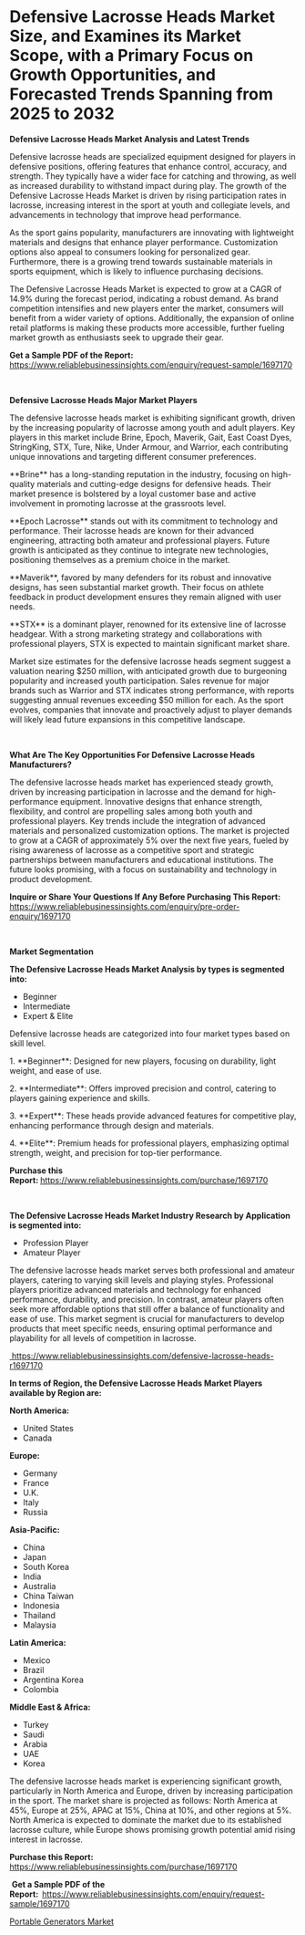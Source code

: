 <p><h1>Defensive Lacrosse Heads Market Size, and Examines its Market Scope, with a Primary Focus on Growth Opportunities, and Forecasted Trends Spanning from 2025 to 2032</h1></p><p><strong>Defensive Lacrosse Heads Market Analysis and Latest Trends</strong></p>
<p><p>Defensive lacrosse heads are specialized equipment designed for players in defensive positions, offering features that enhance control, accuracy, and strength. They typically have a wider face for catching and throwing, as well as increased durability to withstand impact during play. The growth of the Defensive Lacrosse Heads Market is driven by rising participation rates in lacrosse, increasing interest in the sport at youth and collegiate levels, and advancements in technology that improve head performance.</p><p>As the sport gains popularity, manufacturers are innovating with lightweight materials and designs that enhance player performance. Customization options also appeal to consumers looking for personalized gear. Furthermore, there is a growing trend towards sustainable materials in sports equipment, which is likely to influence purchasing decisions.</p><p>The Defensive Lacrosse Heads Market is expected to grow at a CAGR of 14.9% during the forecast period, indicating a robust demand. As brand competition intensifies and new players enter the market, consumers will benefit from a wider variety of options. Additionally, the expansion of online retail platforms is making these products more accessible, further fueling market growth as enthusiasts seek to upgrade their gear.</p></p>
<p><strong>Get a Sample PDF of the Report:&nbsp;</strong> <a href="https://www.reliablebusinessinsights.com/enquiry/request-sample/1697170?utm_campaign=3366&utm_medium=2&utm_source=Github&utm_content=ia&utm_term=27032025&utm_id=defensive-lacrosse-heads">https://www.reliablebusinessinsights.com/enquiry/request-sample/1697170</a></p>
<p>&nbsp;</p>
<p><strong>Defensive Lacrosse Heads Major Market Players</strong></p>
<p><p>The defensive lacrosse heads market is exhibiting significant growth, driven by the increasing popularity of lacrosse among youth and adult players. Key players in this market include Brine, Epoch, Maverik, Gait, East Coast Dyes, StringKing, STX, Ture, Nike, Under Armour, and Warrior, each contributing unique innovations and targeting different consumer preferences.</p><p>**Brine** has a long-standing reputation in the industry, focusing on high-quality materials and cutting-edge designs for defensive heads. Their market presence is bolstered by a loyal customer base and active involvement in promoting lacrosse at the grassroots level.</p><p>**Epoch Lacrosse** stands out with its commitment to technology and performance. Their lacrosse heads are known for their advanced engineering, attracting both amateur and professional players. Future growth is anticipated as they continue to integrate new technologies, positioning themselves as a premium choice in the market.</p><p>**Maverik**, favored by many defenders for its robust and innovative designs, has seen substantial market growth. Their focus on athlete feedback in product development ensures they remain aligned with user needs.</p><p>**STX** is a dominant player, renowned for its extensive line of lacrosse headgear. With a strong marketing strategy and collaborations with professional players, STX is expected to maintain significant market share.</p><p>Market size estimates for the defensive lacrosse heads segment suggest a valuation nearing $250 million, with anticipated growth due to burgeoning popularity and increased youth participation. Sales revenue for major brands such as Warrior and STX indicates strong performance, with reports suggesting annual revenues exceeding $50 million for each. As the sport evolves, companies that innovate and proactively adjust to player demands will likely lead future expansions in this competitive landscape.</p></p>
<p>&nbsp;</p>
<p><strong>What Are The Key Opportunities For Defensive Lacrosse Heads Manufacturers?</strong></p>
<p><p>The defensive lacrosse heads market has experienced steady growth, driven by increasing participation in lacrosse and the demand for high-performance equipment. Innovative designs that enhance strength, flexibility, and control are propelling sales among both youth and professional players. Key trends include the integration of advanced materials and personalized customization options. The market is projected to grow at a CAGR of approximately 5% over the next five years, fueled by rising awareness of lacrosse as a competitive sport and strategic partnerships between manufacturers and educational institutions. The future looks promising, with a focus on sustainability and technology in product development.</p></p>
<p><strong>Inquire or Share Your Questions If Any Before Purchasing This Report:</strong> <a href="https://www.reliablebusinessinsights.com/enquiry/pre-order-enquiry/1697170?utm_campaign=3366&utm_medium=2&utm_source=Github&utm_content=ia&utm_term=27032025&utm_id=defensive-lacrosse-heads">https://www.reliablebusinessinsights.com/enquiry/pre-order-enquiry/1697170</a></p>
<p>&nbsp;</p>
<p><strong>Market Segmentation</strong></p>
<p><strong>The Defensive Lacrosse Heads Market Analysis by types is segmented into:</strong></p>
<p><ul><li>Beginner</li><li>Intermediate</li><li>Expert & Elite</li></ul></p>
<p><p>Defensive lacrosse heads are categorized into four market types based on skill level. </p><p>1. **Beginner**: Designed for new players, focusing on durability, light weight, and ease of use. </p><p>2. **Intermediate**: Offers improved precision and control, catering to players gaining experience and skills. </p><p>3. **Expert**: These heads provide advanced features for competitive play, enhancing performance through design and materials. </p><p>4. **Elite**: Premium heads for professional players, emphasizing optimal strength, weight, and precision for top-tier performance.</p></p>
<p><strong>Purchase this Report:&nbsp;</strong><a href="https://www.reliablebusinessinsights.com/purchase/1697170?utm_campaign=3366&utm_medium=2&utm_source=Github&utm_content=ia&utm_term=27032025&utm_id=defensive-lacrosse-heads">https://www.reliablebusinessinsights.com/purchase/1697170</a></p>
<p>&nbsp;</p>
<p><strong>The Defensive Lacrosse Heads Market Industry Research by Application is segmented into:</strong></p>
<p><ul><li>Profession Player</li><li>Amateur Player</li></ul></p>
<p><p>The defensive lacrosse heads market serves both professional and amateur players, catering to varying skill levels and playing styles. Professional players prioritize advanced materials and technology for enhanced performance, durability, and precision. In contrast, amateur players often seek more affordable options that still offer a balance of functionality and ease of use. This market segment is crucial for manufacturers to develop products that meet specific needs, ensuring optimal performance and playability for all levels of competition in lacrosse.</p></p>
<p><a href="https://www.reliablebusinessinsights.com/defensive-lacrosse-heads-r1697170?utm_campaign=3366&utm_medium=2&utm_source=Github&utm_content=ia&utm_term=27032025&utm_id=defensive-lacrosse-heads">&nbsp;https://www.reliablebusinessinsights.com/defensive-lacrosse-heads-r1697170</a></p>
<p><strong>In terms of Region, the Defensive Lacrosse Heads Market Players available by Region are:</strong></p>
<p>
    <p> <strong> North America: </strong>
        <ul>
            <li>United States</li>
            <li>Canada</li>
        </ul>
        </p> 
    <p> <strong> Europe: </strong>
        <ul>
            <li>Germany</li>
            <li>France</li>
            <li>U.K.</li>
            <li>Italy</li>
            <li>Russia</li>
        </ul>
        </p> 
    <p> <strong> Asia-Pacific: </strong>
        <ul>
            <li>China</li>
            <li>Japan</li>
            <li>South Korea</li>
            <li>India</li>
            <li>Australia</li>
            <li>China Taiwan</li>
            <li>Indonesia</li>
            <li>Thailand</li>
            <li>Malaysia</li>
        </ul>
        </p> 
    <p> <strong> Latin America: </strong>
        <ul>
            <li>Mexico</li>
            <li>Brazil</li>
            <li>Argentina Korea</li>
            <li>Colombia</li>
        </ul>
        </p> 
    <p> <strong> Middle East & Africa: </strong>
        <ul>
            <li>Turkey</li>
            <li>Saudi</li>
            <li>Arabia</li>
            <li>UAE</li>
            <li>Korea</li>
        </ul>
    </p>
    </p>
<p><p>The defensive lacrosse heads market is experiencing significant growth, particularly in North America and Europe, driven by increasing participation in the sport. The market share is projected as follows: North America at 45%, Europe at 25%, APAC at 15%, China at 10%, and other regions at 5%. North America is expected to dominate the market due to its established lacrosse culture, while Europe shows promising growth potential amid rising interest in lacrosse.</p></p>
<p><strong>Purchase this Report: </strong><a href="https://www.reliablebusinessinsights.com/purchase/1697170?utm_campaign=3366&utm_medium=2&utm_source=Github&utm_content=ia&utm_term=27032025&utm_id=defensive-lacrosse-heads">https://www.reliablebusinessinsights.com/purchase/1697170</a></p>
<p>&nbsp;<strong>Get a Sample PDF of the Report:&nbsp;&nbsp;</strong><a href="https://www.reliablebusinessinsights.com/enquiry/request-sample/1697170?utm_campaign=3366&utm_medium=2&utm_source=Github&utm_content=ia&utm_term=27032025&utm_id=defensive-lacrosse-heads">https://www.reliablebusinessinsights.com/enquiry/request-sample/1697170</a></p>
<p><strong></strong></p>
<p><p><a href="https://github.com/maseykokosq1/Market-Research-Report-List-1/blob/main/portable-generators-market.md?utm_campaign=3366&utm_medium=2&utm_source=Github&utm_content=ia&utm_term=27032025&utm_id=defensive-lacrosse-heads">Portable Generators Market</a></p></p>